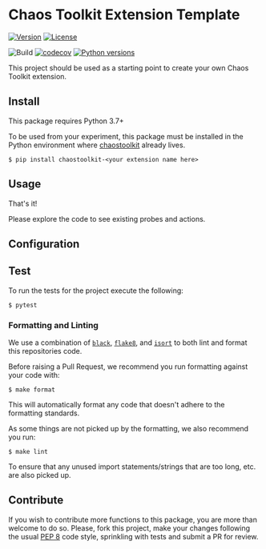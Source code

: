 # Chaos Toolkit Extension Template

[![Version](https://img.shields.io/pypi/v/chaostoolkit-my-extension.svg)](https://img.shields.io/pypi/v/chaostoolkit-lib.svg)
[![License](https://img.shields.io/pypi/l/chaostoolkit-my-extension.svg)](https://img.shields.io/pypi/l/chaostoolkit-lib.svg)

![Build](https://github.com/chaostoolkit/chaostoolkit-lib/workflows/Build/badge.svg)
[![codecov](https://codecov.io/gh/chaostoolkit/chaostoolkit-my-extension/branch/master/graph/badge.svg)](https://codecov.io/gh/chaostoolkit/chaostoolkit-lib)
[![Python versions](https://img.shields.io/pypi/pyversions/chaostoolkit-my-extension.svg)](https://www.python.org/)

This project should be used as a starting point to create your own
Chaos Toolkit extension.

## Install

This package requires Python 3.7+

To be used from your experiment, this package must be installed in the Python
environment where [chaostoolkit][] already lives.

[chaostoolkit]: https://github.com/chaostoolkit/chaostoolkit

```
$ pip install chaostoolkit-<your extension name here>
```

## Usage

<Explain your probes and actions usage from the experiment.json here>

That's it!

Please explore the code to see existing probes and actions.

## Configuration

<Specify any extra configuration your extension relies on here>

## Test

To run the tests for the project execute the following:

```
$ pytest
```

### Formatting and Linting

We use a combination of [`black`][black], [`flake8`][flake8], and [`isort`][isort]
to both lint and format this repositories code.

[black]: https://github.com/psf/black
[flake8]: https://github.com/PyCQA/flake8
[isort]: https://github.com/PyCQA/isort

Before raising a Pull Request, we recommend you run formatting against your
code with:

```console
$ make format
```

This will automatically format any code that doesn't adhere to the formatting
standards.

As some things are not picked up by the formatting, we also recommend you run:

```console
$ make lint
```

To ensure that any unused import statements/strings that are too long, etc.
are also picked up.

## Contribute

If you wish to contribute more functions to this package, you are more than
welcome to do so. Please, fork this project, make your changes following the
usual [PEP 8][pep8] code style, sprinkling with tests and submit a PR for
review.

[pep8]: https://pycodestyle.readthedocs.io/en/latest/
